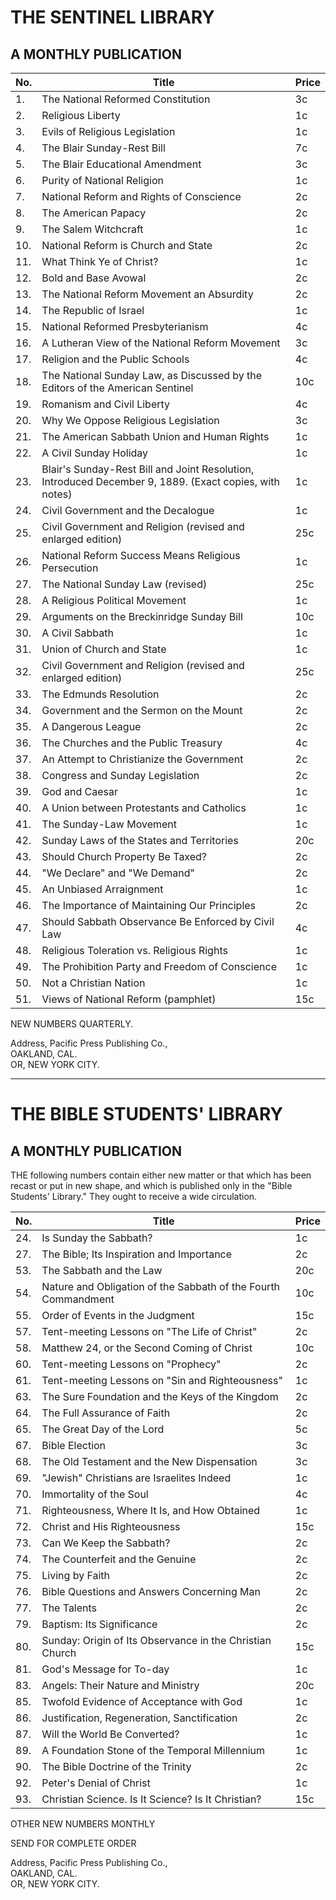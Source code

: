 # THE SENTINEL LIBRARY
## A MONTHLY PUBLICATION

No. | Title | Price
----|-------|------
1. | The National Reformed Constitution | 3c
2. | Religious Liberty | 1c
3. | Evils of Religious Legislation | 1c
4. | The Blair Sunday-Rest Bill | 7c
5. | The Blair Educational Amendment | 3c
6. | Purity of National Religion | 1c
7. | National Reform and Rights of Conscience | 2c
8. | The American Papacy | 2c
9. | The Salem Witchcraft | 1c
10. | National Reform is Church and State | 2c
11. | What Think Ye of Christ? | 1c
12. | Bold and Base Avowal | 2c
13. | The National Reform Movement an Absurdity | 2c
14. | The Republic of Israel | 1c
15. | National Reformed Presbyterianism | 4c
16. | A Lutheran View of the National Reform Movement | 3c
17. | Religion and the Public Schools | 4c
18. | The National Sunday Law, as Discussed by the Editors of the American Sentinel | 10c
19. | Romanism and Civil Liberty | 4c
20. | Why We Oppose Religious Legislation | 3c
21. | The American Sabbath Union and Human Rights | 1c
22. | A Civil Sunday Holiday | 1c
23. | Blair's Sunday-Rest Bill and Joint Resolution, Introduced December 9, 1889. (Exact copies, with notes) | 1c
24. | Civil Government and the Decalogue | 1c
25. | Civil Government and Religion (revised and enlarged edition) | 25c
26. | National Reform Success Means Religious Persecution | 1c
27. | The National Sunday Law (revised) | 25c
28. | A Religious Political Movement | 1c
29. | Arguments on the Breckinridge Sunday Bill | 10c
30. | A Civil Sabbath | 1c
31. | Union of Church and State | 1c
32. | Civil Government and Religion (revised and enlarged edition) | 25c
33. | The Edmunds Resolution | 2c
34. | Government and the Sermon on the Mount | 2c
35. | A Dangerous League | 2c
36. | The Churches and the Public Treasury | 4c
37. | An Attempt to Christianize the Government | 2c
38. | Congress and Sunday Legislation | 2c
39. | God and Caesar | 1c
40. | A Union between Protestants and Catholics | 1c
41. | The Sunday-Law Movement | 1c
42. | Sunday Laws of the States and Territories | 20c
43. | Should Church Property Be Taxed? | 2c
44. | "We Declare" and "We Demand" | 2c
45. | An Unbiased Arraignment | 1c
46. | The Importance of Maintaining Our Principles | 2c
47. | Should Sabbath Observance Be Enforced by Civil Law | 4c
48. | Religious Toleration vs. Religious Rights | 1c
49. | The Prohibition Party and Freedom of Conscience | 1c
50. | Not a Christian Nation | 1c
51. | Views of National Reform (pamphlet) | 15c

NEW NUMBERS QUARTERLY.

Address, Pacific Press Publishing Co.,  
OAKLAND, CAL.  
OR, NEW YORK CITY.

---

# THE BIBLE STUDENTS' LIBRARY
## A MONTHLY PUBLICATION

THE following numbers contain either new matter or that which has been recast or put in new shape, and which is published only in the "Bible Students' Library." They ought to receive a wide circulation.

No. | Title | Price
----|-------|------
24. | Is Sunday the Sabbath? | 1c
27. | The Bible; Its Inspiration and Importance | 2c
53. | The Sabbath and the Law | 20c
54. | Nature and Obligation of the Sabbath of the Fourth Commandment | 10c
55. | Order of Events in the Judgment | 15c
57. | Tent-meeting Lessons on "The Life of Christ" | 2c
58. | Matthew 24, or the Second Coming of Christ | 10c
60. | Tent-meeting Lessons on "Prophecy" | 2c
61. | Tent-meeting Lessons on "Sin and Righteousness" | 1c
63. | The Sure Foundation and the Keys of the Kingdom | 2c
64. | The Full Assurance of Faith | 2c
65. | The Great Day of the Lord | 5c
67. | Bible Election | 3c
68. | The Old Testament and the New Dispensation | 3c
69. | "Jewish" Christians are Israelites Indeed | 1c
70. | Immortality of the Soul | 4c
71. | Righteousness, Where It Is, and How Obtained | 1c
72. | Christ and His Righteousness | 15c
73. | Can We Keep the Sabbath? | 2c
74. | The Counterfeit and the Genuine | 2c
75. | Living by Faith | 2c
76. | Bible Questions and Answers Concerning Man | 2c
77. | The Talents | 2c
79. | Baptism: Its Significance | 2c
80. | Sunday: Origin of Its Observance in the Christian Church | 15c
81. | God's Message for To-day | 1c
83. | Angels: Their Nature and Ministry | 20c
85. | Twofold Evidence of Acceptance with God | 1c
86. | Justification, Regeneration, Sanctification | 2c
87. | Will the World Be Converted? | 1c
89. | A Foundation Stone of the Temporal Millennium | 1c
90. | The Bible Doctrine of the Trinity | 2c
92. | Peter's Denial of Christ | 1c
93. | Christian Science. Is It Science? Is It Christian? | 15c

OTHER NEW NUMBERS MONTHLY

SEND FOR COMPLETE ORDER

Address, Pacific Press Publishing Co.,  
OAKLAND, CAL.  
OR, NEW YORK CITY.
